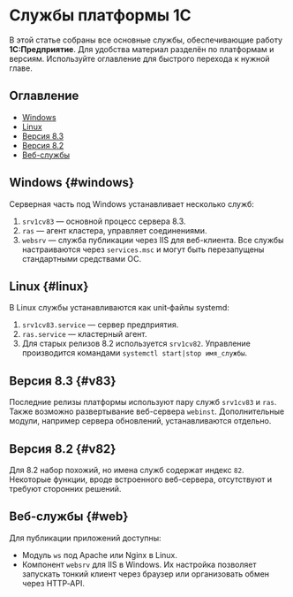 # Службы платформы 1С

В этой статье собраны все основные службы, обеспечивающие работу **1С:Предприятие**. Для удобства материал разделён по платформам и версиям. Используйте оглавление для быстрого перехода к нужной главе.

## Оглавление
- [Windows](#windows)
- [Linux](#linux)
- [Версия 8.3](#v83)
- [Версия 8.2](#v82)
- [Веб-службы](#web)

## Windows {#windows}
Серверная часть под Windows устанавливает несколько служб:
1. `srv1cv83` — основной процесс сервера 8.3.
2. `ras` — агент кластера, управляет соединениями.
3. `websrv` — служба публикации через IIS для веб-клиента.
Все службы настраиваются через `services.msc` и могут быть перезапущены стандартными средствами ОС.

## Linux {#linux}
В Linux службы устанавливаются как unit‑файлы systemd:
1. `srv1cv83.service` — сервер предприятия.
2. `ras.service` — кластерный агент.
3. Для старых релизов 8.2 используется `srv1cv82`.
Управление производится командами `systemctl start|stop имя_службы`.

## Версия 8.3 {#v83}
Последние релизы платформы используют пару служб `srv1cv83` и `ras`. Также возможно развертывание веб-сервера `webinst`. Дополнительные модули, например сервера обновлений, устанавливаются отдельно.

## Версия 8.2 {#v82}
Для 8.2 набор похожий, но имена служб содержат индекс `82`. Некоторые функции, вроде встроенного веб-сервера, отсутствуют и требуют сторонних решений.

## Веб-службы {#web}
Для публикации приложений доступны:
- Модуль `ws` под Apache или Nginx в Linux.
- Компонент `websrv` для IIS в Windows.
Их настройка позволяет запускать тонкий клиент через браузер или организовать обмен через HTTP‑API.
